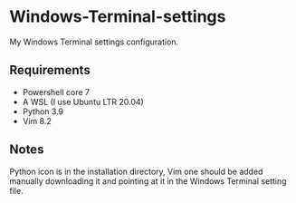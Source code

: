 # Windows-Terminal-settings
My Windows Terminal settings configuration.

## Requirements
+ Powershell core 7
+ A WSL (I use Ubuntu LTR 20.04)
+ Python 3.9
+ Vim 8.2

## Notes

Python icon is in the installation directory, Vim one should be added manually downloading it and pointing at it in the Windows Terminal setting file.
